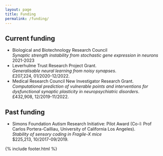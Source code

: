 ```yaml
---
layout: page
title: Funding
permalink: /funding/
---
```

## Current funding ##
- Biological and Biotechnology Research Council  
*Synaptic strength instability from stochastic gene expression in neurons*  
2021-2023
- Leverhulme Trust Research Project Grant.  
*Generalisable neural learning from noisy synapses*.  
£207,224, 01/2020-12/2022.
- Medical Research Council New Investigator Research Grant.  
*Computational prediction of vulnerable points and interventions for dysfunctional synaptic plasticity in neuropsychiatric disorders*.  
£432,908, 12/2019-11/2022.

## Past funding ##
- Simons Foundation Autism Research Initiative: Pilot Award (Co-I: Prof Carlos Portera-Cailliau, University of California Los Angeles).  
*Stability of sensory coding in Fragile-X mice*  
$225,213, 10/2017-09/2019.


{% include footer.html %}
